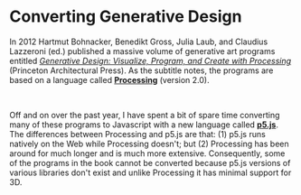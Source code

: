 <h1>Converting Generative Design</h1>
<p>
In 2012 Hartmut Bohnacker, Benedikt Gross, Julia Laub, and Claudius Lazzeroni (ed.) published a massive volume of generative art programs entitled <a href=" "><i>Generative Design: Visualize, Program, and Create with Processing</i></a> (Princeton Architectural Press). As the subtitle notes, the programs are based on a language called <a href="https://processing.org/"><strong>Processing</strong></a> (version 2.0).
</p>
<br>
<p>
Off and on over the past year, I have spent a bit of spare time converting many of these programs to Javascript with a new language called <a href=" "><strong>p5.js</strong></a>. The differences between Processing and p5.js are that: (1) p5.js runs natively on the Web while Processing doesn't; but (2) Processing has been around for much longer and is much more extensive. Consequently, some of the programs in the book cannot be converted because p5.js versions of various libraries don't exist and unlike Processing it has minimal support for 3D. 
</p>
